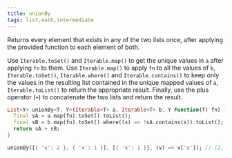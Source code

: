 ```yaml
---
title: unionBy
tags: list,math,intermediate
---
```


Returns every element that exists in any of the two lists once, after applying the provided function to each element of both.

Use `Iterable.toSet()` and `Iterable.map()` to get the unique values in `a` after applying `fn` to them.
Use `Iterable.map()` to apply `fn` to all the values of `b`, `Iterable.toSet()`, `Iterable.where()` and `Iterable.contains()` to keep only the values in the resulting list contained in the unique mapped values of `a`, `Iterable.toList()` to return the appropriate result.
Finally, use the plus operator (`+`) to concatenate the two lists and return the result.

```dart
List<Y> unionBy<T, Y>(Iterable<T> a, Iterable<T> b, Y Function(T) fn) {
  final sA = a.map(fn).toSet().toList();
  final sB = b.map(fn).toSet().where((x) => !sA.contains(x)).toList();
  return sA + sB;
}
```

```dart
unionBy([{ 'x': 2 }, { 'x': 1 }], [{ 'x': 1 }], (v) => v['x']); // [2, 1]
```
